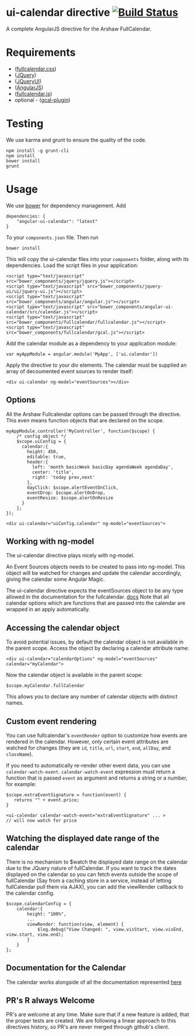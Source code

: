 # ui-calendar directive [![Build Status](https://travis-ci.org/angular-ui/ui-calendar.png?branch=master)](https://travis-ci.org/angular-ui/ui-calendar)

A complete AngularJS directive for the Arshaw FullCalendar.

# Requirements
- ([fullcalendar.css](https://raw.github.com/angular-ui/ui-calendar/gh-pages/bower_components/fullcalendar/fullcalendar.css))
- ([JQuery](http://ajax.googleapis.com/ajax/libs/jquery/1.10.2/jquery.min.js))
- ([JQueryUI](http://ajax.googleapis.com/ajax/libs/jqueryui/1.8.16/jquery-ui.min.js))
- ([AngularJS](http://code.angularjs.org/1.2.1/angular.js))
- ([fullcalendar.js](http://arshaw.com/fullcalendar/download/))
- optional - ([gcal-plugin](http://arshaw.com/js/fullcalendar-1.5.3/fullcalendar/gcal.js))

# Testing

We use karma and grunt to ensure the quality of the code.

    npm install -g grunt-cli
    npm install
    bower install
    grunt

# Usage

We use [bower](http://twitter.github.com/bower/) for dependency management.  Add

    dependencies: {
        "angular-ui-calendar": "latest"
    }

To your `components.json` file. Then run

    bower install

This will copy the ui-calendar files into your `components` folder, along with its dependencies. Load the script files in your application:

    <script type="text/javascript" src="bower_components/jquery/jquery.js"></script>
    <script type="text/javascript" src="bower_components/jquery-ui/ui/jquery-ui.js"></script>
    <script type="text/javascript" src="bower_components/angular/angular.js"></script>
    <script type="text/javascript" src="bower_components/angular-ui-calendar/src/calendar.js"></script>
    <script type="text/javascript" src="bower_components/fullcalendar/fullcalendar.js"></script>
    <script type="text/javascript" src="bower_components/fullcalendar/gcal.js"></script>

Add the calendar module as a dependency to your application module:

    var myAppModule = angular.module('MyApp', ['ui.calendar'])

Apply the directive to your div elements. The calendar must be supplied an array of decoumented event sources to render itself:

    <div ui-calendar ng-model="eventSources"></div>

## Options

All the Arshaw Fullcalendar options can be passed through the directive. This even means function objects that are declared on the scope.

    myAppModule.controller('MyController', function($scope) {
        /* config object */
        $scope.uiConfig = {
          calendar:{
            height: 450,
            editable: true,
            header:{
              left: 'month basicWeek basicDay agendaWeek agendaDay',
              center: 'title',
              right: 'today prev,next'
            },
            dayClick: $scope.alertEventOnClick,
            eventDrop: $scope.alertOnDrop,
            eventResize: $scope.alertOnResize
          }
        };
    });

    <div ui-calendar="uiConfig.calendar" ng-model="eventSources">

## Working with ng-model

The ui-calendar directive plays nicely with ng-model.

An Event Sources objects needs to be created to pass into ng-model. This object will be watched for changes and update the calendar accordingly, giving the calendar some Angular Magic.

The ui-calendar directive expects the eventSources object to be any type allowed in the documentation for the fullcalendar. [docs](http://arshaw.com/fullcalendar/docs/event_data/Event_Source_Object/)
Note that all calendar options which are functions that are passed into the calendar are wrapped in an apply automatically.

## Accessing the calendar object

To avoid potential issues, by default the calendar object is not available in the parent scope. Access the object by declaring a calendar attribute name:

    <div ui-calendar="calendarOptions" ng-model="eventSources" calendar="myCalendar">

Now the calendar object is available in the parent scope:

    $scope.myCalendar.fullCalendar

This allows you to declare any number of calendar objects with distinct names.

## Custom event rendering

You can use fullcalendar's `eventRender` option to customize how events are rendered in the calendar.
However, only certain event attributes are watched for changes (they are `id`, `title`, `url`, `start`, `end`, `allDay`, and `className`).

If you need to automatically re-render other event data, you can use `calendar-watch-event`.
`calendar-watch-event` expression must return a function that is passed `event` as argument and returns a string or a number, for example:

    $scope.extraEventSignature = function(event) {
       returns "" + event.price;
    }

    <ui-calendar calendar-watch-event="extraEventSignature" ... >
    // will now watch for price

## Watching the displayed date range of the calendar

There is no mechanism to $watch the displayed date range on the calendar due to the JQuery nature of fullCalendar.  If you want
to track the dates displayed on the calendar so you can fetch events outside the scope of fullCalendar (Say from a caching store
in a service, instead of letting fullCalendar pull them via AJAX), you can add the viewRender callback to the calendar config.

    $scope.calendarConfig = {
        calendar:{
            height: "100%",
            ...
            viewRender: function(view, element) {
                $log.debug("View Changed: ", view.visStart, view.visEnd, view.start, view.end);
            }
        }
    };

## Documentation for the Calendar

The calendar works alongside of all the documentation represented [here](http://arshaw.com/fullcalendar/docs)

## PR's R always Welcome
PR's are welcome at any time.
Make sure that if a new feature is added, that the proper tests are created.
We are following a linear approach to this directives history, so PR's are never merged through github's client.
